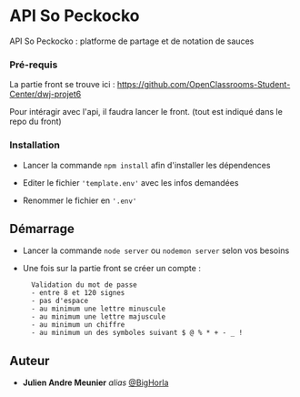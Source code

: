 # API So Peckocko

API So Peckocko : platforme de partage et de notation de sauces 

### Pré-requis

La partie front se trouve ici : https://github.com/OpenClassrooms-Student-Center/dwj-projet6

Pour intéragir avec l'api, il faudra lancer le front.
(tout est indiqué dans le repo du front)


### Installation

- Lancer la commande ``npm install`` afin d'installer les dépendences

- Editer le fichier ``'template.env'`` avec les infos demandées

- Renommer le fichier en ``'.env'``

## Démarrage

- Lancer la commande ``node server`` ou ``nodemon server`` selon vos besoins
- Une fois sur la partie front se créer un compte :

        Validation du mot de passe
        - entre 8 et 120 signes
        - pas d'espace
        - au minimum une lettre minuscule
        - au minimum une lettre majuscule
        - au minimum un chiffre
        - au minimum un des symboles suivant $ @ % * + - _ ! 
        


## Auteur

* **Julien Andre Meunier** _alias_ [@BigHorla](https://github.com/BigHorla)






